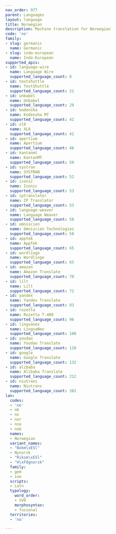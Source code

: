 ```yaml
---
nav_order: 977
parent: Languages
layout: language
title: Norwegian
description: Machine translation for Norwegian
code: 'no'
family:
- slug: germanic
  name: Germanic
- slug: indo-european
  name: Indo-European
supported_apis:
- id: language-wire
  name: Language Wire
  supported_language_count: 8
- id: textshuttle
  name: TextShuttle
  supported_language_count: 21
- id: unbabel
  name: Unbabel
  supported_language_count: 29
- id: kodensha
  name: Kodensha MT
  supported_language_count: 41
- id: xl8
  name: XL8
  supported_language_count: 41
- id: apertium
  name: Apertium
  supported_language_count: 46
- id: kantanmt
  name: KantanMT
  supported_language_count: 50
- id: systran
  name: SYSTRAN
  supported_language_count: 52
- id: iconic
  name: Iconic
  supported_language_count: 53
- id: iptranslator
  name: IP Translator
  supported_language_count: 53
- id: language-weaver
  name: Language Weaver
  supported_language_count: 58
- id: omniscien
  name: Omniscien Technologies
  supported_language_count: 58
- id: apptek
  name: AppTek
  supported_language_count: 65
- id: wordlingo
  name: Wordlingo
  supported_language_count: 65
- id: amazon
  name: Amazon Translate
  supported_language_count: 70
- id: lilt
  name: Lilt
  supported_language_count: 72
- id: yandex
  name: Yandex Translate
  supported_language_count: 93
- id: rozetta
  name: Rozetta T-400
  supported_language_count: 96
- id: lingvanex
  name: LingvaNex
  supported_language_count: 108
- id: youdao
  name: Youdao Translate
  supported_language_count: 110
- id: google
  name: Google Translate
  supported_language_count: 132
- id: alibaba
  name: Alibaba Translate
  supported_language_count: 212
- id: niutrans
  name: Niutrans
  supported_language_count: 381
lan:
  codes:
  - 'no'
  - nb
  - nn
  - nor
  - nno
  - nob
  names:
  - Norwegian
  variant_names:
  - "Bokm\xE5l"
  - Nynorsk
  - "Riksm\xE5l"
  - "H\xF8gnorsk"
  family:
  - gem
  - ine
  scripts:
  - Latn
  typology:
    word_order:
    - SVO
    morphosyntax:
    - fusional
  territories:
  - 'no'

---
```



